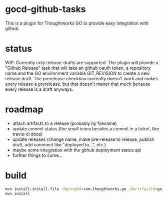 gocd-github-tasks
=================

This is a plugin for Thoughtworks GO to provide easy integration with github.

status
======

WIP.
Currently only release-drafts are supported.
The plugin will provide a "Github Release" task that will take an github oauth token, a repository name and the 
GO environment variable GIT_REVISION to create a new release draft. The prerelease checkbox currently doesn't work and 
makes every release a prerelease, but that doesn't matter that much because every release is a draft anyways.

roadmap
=======

* attach artifacts to a release (probably by filename)
* update commit status (the small icons besides a commit in a ticket, like travis-ci does)
* update releases (change name, make pre-release to release, publish draft, add comment like "deployed to...", etc.)
* maybe some integration with the github deployment status api
* further things to come...

build
=====

```bash
mvn install:install-file -DgroupId=com.thoughtworks.go -DartifactId=go-plugin-api -Dversion=14.1.0 -Dpacking=jar -Dfile=lib/go-plugin-api-14.2.0.jar
mvn install
```
